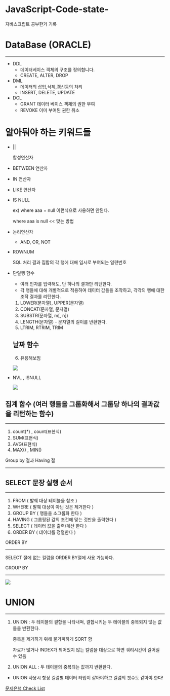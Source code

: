 # JavaScript-Code-state-
자바스크립트 공부한거 기록
# DataBase (ORACLE)

---

- DDL
    - 데이터베이스 객체의 구조를 정의합니다.
    - CREATE, ALTER, DROP
- DML
    - 데이터의 삽입,삭제,갱신등의 처리
    - INSERT, DELETE, UPDATE
- DCL
    - GRANT 데이터 베이스 객체의 권한 부여
    - REVOKE 이미 부여된 권한 취소

# 알아둬야 하는 키워드들

- ||

    합성연산자

- BETWEEN 연산자
- IN 연산자
- LIKE 연산자
- IS NULL

    ex) where aaa = null 이런식으로 사용하면 안된다.

    where aaa is null << 맞는 방법

- 논리연산자
    - AND, OR, NOT
- ROWNUM

    SQL 처리 결과 집합의 각 행에 대해 임시로 부여되는 일련번호

- 단일행 함수
    - 여러 인자를 입력해도, 단 하나의 결과만 리턴한다.
    - 각 행들에 대해 개별적으로 적용하여 데이터 값들을 조작하고, 각각의 행에 대한 조작 결과를 리턴한다.
    1. LOWER(문자열), UPPER(문자열)
    2. CONCAT(문자열, 문자열)
    3. SUBSTR(문자열, m[, n])
    4. LENGTH(문자열) - 문자열의 길이를 반환한다.
    5. LTRIM, RTRIM, TRIM

    ## 날짜 함수

     6. 유용해보임

    ![](Untitled-98e426b3-88cf-4564-82fe-d3f82dab6846.png)

- NVL , ISNULL

    ![](Untitled-846f265a-ebdb-47c9-92d8-4389f9730606.png)

## 집계 함수 (여러 행들을 그룹화해서 그룹당 하나의 결과값을 리턴하는 함수)

---

1. count(*) , count(표현식)
2. SUM(표현식)
3. AVG(표현식)
4. MAX() , MIN()

Group by 절과 Having 절

---

## SELECT 문장 실행 순서

---

1. FROM ( 발췌 대상 테이블을 참조 )
2. WHERE ( 발췌 대상이 아닌 것은 제거한다 )
3. GROUP BY ( 행들을 소그룹화 한다 )
4. HAVING ( 그룹핑된 값의 조건에 맞는 것만을 출력한다 )
5. SELECT ( 데이터 값을 출력/계산 한다 )
6. ORDER BY ( 데이터를 정렬한다 )

ORDER BY

---

SELECT 절에 없는 컬럼을 ORDER BY절에 사용 가능하다.

GROUP BY

---

![](Untitled-8be65300-2d39-4b97-a07b-86aba73336fb.png)

# UNION

---

1. UNION  : 두 테이블의 결합을 나타내며, 결합시키는 두 테이블의 중복되지 않는 값들을 반환한다.

    중복을 제거하기 위해 불가피하게 SORT 함

    자료가 많거나 INDEX가 되어있지 않는 칼럼을 대상으로 하면 쿼리시간이 길어질 수 있음

2. UNION ALL : 두 테이블의 중복되는 값까지 반환한다.

- UNION 사용시 항상 컬럼별 데이터 타입이 같아야하고 컬럼의 갯수도 같아야 한다!

[문제은행 Check List](https://www.notion.so/0431d1fdd55a4d2293c859dce87deb83)
